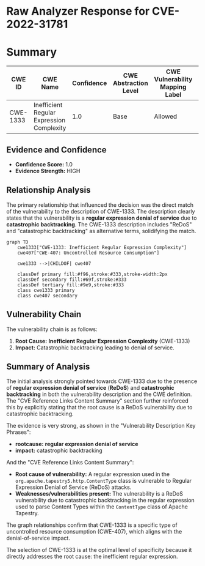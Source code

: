 # Raw Analyzer Response for CVE-2022-31781

# Summary
| CWE ID | CWE Name | Confidence | CWE Abstraction Level | CWE Vulnerability Mapping Label | CWE-Vulnerability Mapping Notes |
|---|---|---|---|---|---|
| CWE-1333 | Inefficient Regular Expression Complexity | 1.0 | Base | Allowed | Primary CWE |

## Evidence and Confidence

*   **Confidence Score:** 1.0
*   **Evidence Strength:** HIGH

## Relationship Analysis
The primary relationship that influenced the decision was the direct match of the vulnerability to the description of CWE-1333. The description clearly states that the vulnerability is a **regular expression denial of service** due to **catastrophic backtracking**. The CWE-1333 description includes "ReDoS" and "catastrophic backtracking" as alternative terms, solidifying the match.

```mermaid
graph TD
    cwe1333["CWE-1333: Inefficient Regular Expression Complexity"]
    cwe407["CWE-407: Uncontrolled Resource Consumption"]
    
    cwe1333 -->|CHILDOF| cwe407
    
    classDef primary fill:#f96,stroke:#333,stroke-width:2px
    classDef secondary fill:#69f,stroke:#333
    classDef tertiary fill:#9e9,stroke:#333
    class cwe1333 primary
    class cwe407 secondary
```

## Vulnerability Chain
The vulnerability chain is as follows:
1.  **Root Cause:** **Inefficient Regular Expression Complexity** (CWE-1333)
2.  **Impact:** Catastrophic backtracking leading to denial of service.

## Summary of Analysis
The initial analysis strongly pointed towards CWE-1333 due to the presence of **regular expression denial of service** (**ReDoS**) and **catastrophic backtracking** in both the vulnerability description and the CWE definition. The "CVE Reference Links Content Summary" section further reinforced this by explicitly stating that the root cause is a ReDoS vulnerability due to catastrophic backtracking.

The evidence is very strong, as shown in the "Vulnerability Description Key Phrases":
*   **rootcause:** **regular expression denial of service**
*   **impact:** catastrophic backtracking

And the "CVE Reference Links Content Summary":
*   **Root cause of vulnerability:** A regular expression used in the `org.apache.tapestry5.http.ContentType` class is vulnerable to Regular Expression Denial of Service (ReDoS) attacks.
*   **Weaknesses/vulnerabilities present:** The vulnerability is a ReDoS vulnerability due to catastrophic backtracking in the regular expression used to parse Content Types within the `ContentType` class of Apache Tapestry.

The graph relationships confirm that CWE-1333 is a specific type of uncontrolled resource consumption (CWE-407), which aligns with the denial-of-service impact.

The selection of CWE-1333 is at the optimal level of specificity because it directly addresses the root cause: the inefficient regular expression.